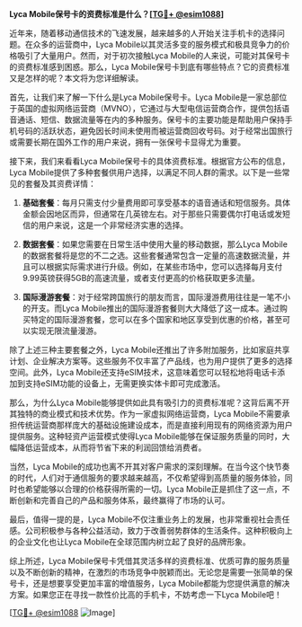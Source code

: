 **Lyca Mobile保号卡的资费标准是什么？[[TG💪+ @esim1088](https://t.me/s/esim1088)]**

近年来，随着移动通信技术的飞速发展，越来越多的人开始关注手机卡的选择问题。在众多的运营商中，Lyca Mobile以其灵活多变的服务模式和极具竞争力的价格吸引了大量用户。然而，对于初次接触Lyca Mobile的人来说，可能对其保号卡的资费标准感到困惑。那么，Lyca Mobile保号卡到底有哪些特点？它的资费标准又是怎样的呢？本文将为您详细解读。

首先，让我们来了解一下什么是Lyca Mobile保号卡。Lyca Mobile是一家总部位于英国的虚拟网络运营商（MVNO），它通过与大型电信运营商合作，提供包括语音通话、短信、数据流量等在内的多种服务。保号卡的主要功能是帮助用户保持手机号码的活跃状态，避免因长时间未使用而被运营商回收号码。对于经常出国旅行或需要长期在国外工作的用户来说，拥有一张保号卡显得尤为重要。

接下来，我们来看看Lyca Mobile保号卡的具体资费标准。根据官方公布的信息，Lyca Mobile提供了多种套餐供用户选择，以满足不同人群的需求。以下是一些常见的套餐及其资费详情：

1. **基础套餐**：每月只需支付少量费用即可享受基本的语音通话和短信服务。具体金额会因地区而异，但通常在几英镑左右。对于那些只需要偶尔打电话或发短信的用户来说，这是一个非常经济实惠的选择。

2. **数据套餐**：如果您需要在日常生活中使用大量的移动数据，那么Lyca Mobile的数据套餐将是您的不二之选。这些套餐通常包含一定量的高速数据流量，并且可以根据实际需求进行升级。例如，在某些市场中，您可以选择每月支付9.99英镑获得5GB的高速流量，或者支付更高的价格获取更多流量。

3. **国际漫游套餐**：对于经常跨国旅行的朋友而言，国际漫游费用往往是一笔不小的开支。而Lyca Mobile推出的国际漫游套餐则大大降低了这一成本。通过购买特定的国际漫游套餐，您可以在多个国家和地区享受到优惠的价格，甚至可以实现无限流量漫游。

除了上述三种主要套餐之外，Lyca Mobile还推出了许多附加服务，比如家庭共享计划、企业解决方案等。这些服务不仅丰富了产品线，也为用户提供了更多的选择空间。此外，Lyca Mobile还支持eSIM技术，这意味着您可以轻松地将电话卡添加到支持eSIM功能的设备上，无需更换实体卡即可完成激活。

那么，为什么Lyca Mobile能够提供如此具有吸引力的资费标准呢？这背后离不开其独特的商业模式和技术优势。作为一家虚拟网络运营商，Lyca Mobile不需要承担传统运营商那样庞大的基础设施建设成本，而是直接利用现有的网络资源为用户提供服务。这种轻资产运营模式使得Lyca Mobile能够在保证服务质量的同时，大幅降低运营成本，从而将节省下来的利润回馈给消费者。

当然，Lyca Mobile的成功也离不开其对客户需求的深刻理解。在当今这个快节奏的时代，人们对于通信服务的要求越来越高，不仅希望得到高质量的服务体验，同时也希望能够以合理的价格获得所需的一切。Lyca Mobile正是抓住了这一点，不断创新和完善自己的产品和服务体系，最终赢得了市场的认可。

最后，值得一提的是，Lyca Mobile不仅注重业务上的发展，也非常重视社会责任感。公司积极参与各种公益活动，致力于改善弱势群体的生活条件。这种积极向上的企业文化也让Lyca Mobile在全球范围内树立起了良好的品牌形象。

综上所述，Lyca Mobile保号卡凭借其灵活多样的资费标准、优质可靠的服务质量以及不断创新的精神，在激烈的市场竞争中脱颖而出。无论您是需要一张简单的保号卡，还是想要享受更加丰富的增值服务，Lyca Mobile都能为您提供满意的解决方案。如果您正在寻找一款性价比高的手机卡，不妨考虑一下Lyca Mobile吧！

[[TG💪+ @esim1088](https://t.me/s/esim1088) ![Image](https://i.postimg.cc/4NQfJmqS/Snipaste-2025-05-13-00-14-12.png)]